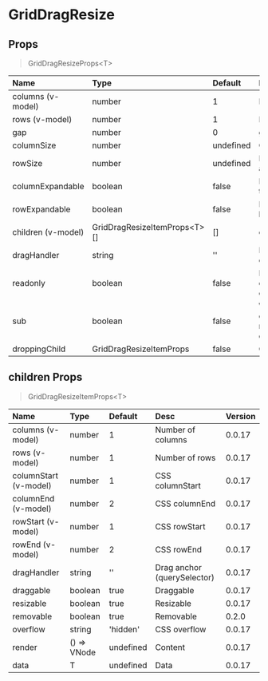 # GridDragResize

## Props

> GridDragResizeProps&lt;T&gt;

| Name               | Type                               | Default   | Desc                                                                       | Version |
| :----------------- | :--------------------------------- | :-------- | :------------------------------------------------------------------------- | :------ |
| columns (v-model)  | number                             | 1         | Number of columns                                                          | 0.0.17  |
| rows (v-model)     | number                             | 1         | Number of rows                                                             | 0.0.17  |
| gap                | number                             | 0         | gap size                                                                   | 0.0.17  |
| columnSize         | number                             | undefined | Column size, undefined as 1fr                                              | 0.0.17  |
| rowSize            | number                             | undefined | Row size, undefined undefined as 1fr                                       | 0.0.17  |
| columnExpandable   | boolean                            | false     | Enable columns to expand to the right                                      | 0.0.17  |
| rowExpandable      | boolean                            | false     | Enable rows to expand to the bottom                                        | 0.0.17  |
| children (v-model) | GridDragResizeItemProps&lt;T&gt;[] | []        | children Props                                                             | 0.0.17  |
| dragHandler        | string                             | ''        | Drag anchor (querySelector), children has higher priority                  | 0.0.17  |
| readonly           | boolean                            | false     | Readonly, true will disable the draggable/resizable/removable of children  | 0.0.17  |
| sub                | boolean                            | false     | Work as sub component, columnExpandable and rowExpandable will be disabled | 0.0.17  |
| droppingChild      | GridDragResizeItemProps            | false     | Child which is dropping                                                    | 0.2.6   |

## children Props

> GridDragResizeItemProps&lt;T&gt;

| Name                  | Type        | Default   | Desc                        | Version |
| :-------------------- | :---------- | :-------- | :-------------------------- | :------ |
| columns (v-model)     | number      | 1         | Number of columns           | 0.0.17  |
| rows (v-model)        | number      | 1         | Number of rows              | 0.0.17  |
| columnStart (v-model) | number      | 1         | CSS columnStart             | 0.0.17  |
| columnEnd (v-model)   | number      | 2         | CSS columnEnd               | 0.0.17  |
| rowStart (v-model)    | number      | 1         | CSS rowStart                | 0.0.17  |
| rowEnd (v-model)      | number      | 2         | CSS rowEnd                  | 0.0.17  |
| dragHandler           | string      | ''        | Drag anchor (querySelector) | 0.0.17  |
| draggable             | boolean     | true      | Draggable                   | 0.0.17  |
| resizable             | boolean     | true      | Resizable                   | 0.0.17  |
| removable             | boolean     | true      | Removable                   | 0.2.0   |
| overflow              | string      | 'hidden'  | CSS overflow                | 0.0.17  |
| render                | () => VNode | undefined | Content                     | 0.0.17  |
| data                  | T           | undefined | Data                        | 0.0.17  |

